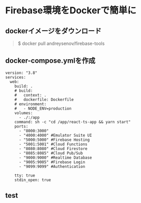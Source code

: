 # Firebase環境をDockerで簡単に

## dockerイメージをダウンロード
>$ docker pull andreysenov/firebase-tools


## docker-compose.ymlを作成

```
version: "3.8"
services:
  web:
    build: .
    # build:
    #   context: .
    #   dockerfile: Dockerfile
    # environment:
    #   - NODE_ENV=production
    volumes:
      - ./:/app 
    command: sh -c "cd /app/react-ts-app && yarn start"
    ports:
      - "8000:3000"
      - "4000:4000" #Emulator Suite UI
      - "5000:5000" #Firebase Hosting
      - "5001:5001" #Cloud Functions
      - "8080:8080" #Cloud Firestore
      - "8085:8085" #Cloud Pub/Sub
      - "9000:9000" #Realtime Database
      - "9005:9005" #Firebase Login
      - "9099:9099" #Authentication
    
    tty: true
    stdin_open: true
```

## test
